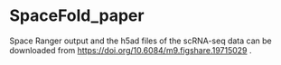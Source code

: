 # SpaceFold_paper

Space Ranger output and the h5ad files of the scRNA-seq data can be downloaded from https://doi.org/10.6084/m9.figshare.19715029 .
